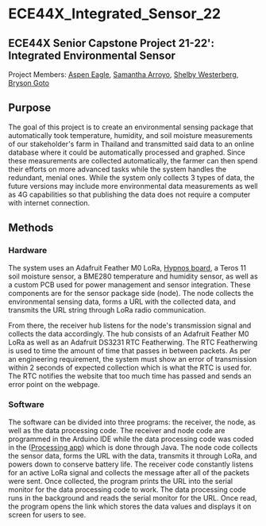 # ECE44X_Integrated_Sensor_22
## ECE44X Senior Capstone Project 21-22': Integrated Environmental Sensor
Project Members: [Aspen Eagle](eaglea@oregonstate.edu), [Samantha Arroyo](arroyovs@oregonstate.edu), [Shelby Westerberg](westerbs@oregonstate.edu), [Bryson Goto](gotob@oregonstate.edu)

## Purpose
The goal of this project is to create an environmental sensing package that automatically took temperature, humidity, and soil moisture measurements of our stakeholder's farm in Thailand and transmitted said data to an online database where it could be automatically processed and graphed. Since these measurements are collected automatically, the farmer can then spend their efforts on more advanced tasks while the system handles the redundant, menial ones. While the system only collects 3 types of data, the future versions may include more environmental data measurements as well as 4G capabilities so that publishing the data does not require a computer with internet connection. 

## Methods
### Hardware
The system uses an Adafruit Feather M0 LoRa, [Hypnos board](https://github.com/OPEnSLab-OSU/OPEnS-Lab-Home/wiki/Hypnos), a Teros 11 soil moisture sensor, a BME280 temperature and humidity sensor, as well as a custom PCB used for power management and sensor integration. These components are for the sensor package side (node). The node collects the environmental sensing data, forms a URL with the collected data, and transmits the URL string through LoRa radio communication. 

From there, the receiver hub listens for the node's transmission signal and collects the data accordingly. The hub consists of an Adafruit Feather M0 LoRa as well as an Adafruit DS3231 RTC Featherwing. The RTC Featherwing is used to time the amount of time that passes in between packets. As per an engineering requirement, the system must show an error of transmission within 2 seconds of expected collection which is what the RTC is used for. The RTC notifies the website that too much time has passed and sends an error point on the webpage. 

### Software
The software can be divided into three programs: the receiver, the node, as well as the data processing code. The receiver and node code are programmed in the Arduino IDE while the data processing code was coded in the ([Processing app](https://processing.org/download)) which is done through Java. The node code collects the sensor data, forms the URL with the data, transmits it through LoRa, and powers down to conserve battery life. The receiver code constantly listens for an active LoRa signal and collects the message after all of the packets were sent. Once collected, the program prints the URL into the serial monitor for the data processing code to work. The data processing code runs in the background and reads the serial monitor for the URL. Once read, the program opens the link which stores the data values and displays it on screen for users to see. 
